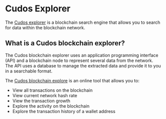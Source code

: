 # ﻿Cudos Explorer

The [Cudos explorer](https://explorer.cudos.org) is a blockchain search engine that allows you to search for data within the blockchain network.

## What is a Cudos blockchain explorer?

The Cudos blockchain explorer uses an application programming interface (API) and a blockchain node to represent several data from the network. The API uses a database to manage the extracted data and provide it to you in a searchable format.

The [Cudos blockchain explore](https://explorer.cudos.org) is an online tool that allows you to:

- View all transactions on the blockchain
- View current network hash rate
- View the transaction growth
- Explore the activity on the blockchain
- Explore the transaction history of a wallet address
